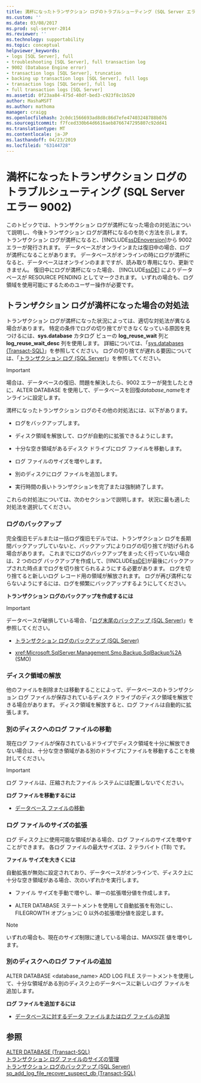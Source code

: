 ```yaml
---
title: 満杯になったトランザクション ログのトラブルシューティング (SQL Server エラー 9002) | Microsoft Docs
ms.custom: ''
ms.date: 03/08/2017
ms.prod: sql-server-2014
ms.reviewer: ''
ms.technology: supportability
ms.topic: conceptual
helpviewer_keywords:
- logs [SQL Server], full
- troubleshooting [SQL Server], full transaction log
- 9002 (Database Engine error)
- transaction logs [SQL Server], truncation
- backing up transaction logs [SQL Server], full logs
- transaction logs [SQL Server], full log
- full transaction logs [SQL Server]
ms.assetid: 0f23aa84-475d-40df-bed3-c923f8c1b520
author: MashaMSFT
ms.author: mathoma
manager: craigg
ms.openlocfilehash: 2c0dc1566693ad8d8c86d7efe47403248788b076
ms.sourcegitcommit: f7fced330b64d6616aeb8766747295807c92dd41
ms.translationtype: MT
ms.contentlocale: ja-JP
ms.lasthandoff: 04/23/2019
ms.locfileid: "63144728"
---
```

# <a name="troubleshoot-a-full-transaction-log-sql-server-error-9002"></a>満杯になったトランザクション ログのトラブルシューティング (SQL Server エラー 9002)
  このトピックでは、トランザクション ログが満杯になった場合の対処法について説明し、今後トランザクション ログが満杯になるのを防ぐ方法を示します。 トランザクション ログが満杯になると、[!INCLUDE[ssDEnoversion](../../includes/ssdenoversion-md.md)]から 9002 エラーが発行されます。 データベースがオンラインまたは復旧中の場合、ログが満杯になることがあります。 データベースがオンラインの時にログが満杯になると、データベースはオンラインのままですが、読み取り専用になり、更新できません。 復旧中にログが満杯になった場合、 [!INCLUDE[ssDE](../../includes/ssde-md.md)] によりデータベースが RESOURCE PENDING としてマークされます。 いずれの場合も、ログ領域を使用可能にするためのユーザー操作が必要です。  
  
## <a name="responding-to-a-full-transaction-log"></a>トランザクション ログが満杯になった場合の対処法  
 トランザクション ログが満杯になった状況によっては、適切な対処法が異なる場合があります。 特定の条件でログの切り捨てができなくなっている原因を見つけるには、**sys.database** カタログ ビューの **log_reuse_wait** 列と **log_reuse_wait_desc** 列を使用します。 詳細については、「[sys.databases &#40;Transact-SQL&#41;](/sql/relational-databases/system-catalog-views/sys-databases-transact-sql)」を参照してください。 ログの切り捨てが遅れる要因については、「[トランザクション ログ &#40;SQL Server&#41;](the-transaction-log-sql-server.md)」を参照してください。  
  
> [!IMPORTANT]  
>  場合は、データベースの復旧、問題を解決したら、9002 エラーが発生したときに、ALTER DATABASE を使用して、データベースを回復*database_name*をオンラインに設定します。  
  
 満杯になったトランザクション ログのその他の対処法には、以下があります。  
  
-   ログをバックアップします。  
  
-   ディスク領域を解放して、ログが自動的に拡張できるようにします。  
  
-   十分な空き領域があるディスク ドライブにログ ファイルを移動します。  
  
-   ログ ファイルのサイズを増やします。  
  
-   別のディスクにログ ファイルを追加します。  
  
-   実行時間の長いトランザクションを完了または強制終了します。  
  
 これらの対処法については、次のセクションで説明します。 状況に最も適した対処法を選択してください。  
  
### <a name="backing-up-the-log"></a>ログのバックアップ  
 完全復旧モデルまたは一括ログ復旧モデルでは、トランザクション ログを長期間バックアップしていないと、バックアップによりログの切り捨てが妨げられる場合があります。 これまでにログのバックアップをまったく行っていない場合は、2 つのログ バックアップを作成して、[!INCLUDE[ssDE](../../includes/ssde-md.md)]が最後にバックアップされた時点までログを切り捨てられるようにする必要があります。 ログを切り捨てると新しいログ レコード用の領域が解放されます。 ログが再び満杯にならないようにするには、ログを頻繁にバックアップするようにしてください。  
  
 **トランザクション ログのバックアップを作成するには**  
  
> [!IMPORTANT]  
>  データベースが破損している場合、「[ログ末尾のバックアップ &#40;SQL Server&#41;](../backup-restore/tail-log-backups-sql-server.md)」を参照してください。  
  
-   [トランザクション ログのバックアップ &#40;SQL Server&#41;](../backup-restore/back-up-a-transaction-log-sql-server.md)  
  
-   <xref:Microsoft.SqlServer.Management.Smo.Backup.SqlBackup%2A> (SMO)  
  
### <a name="freeing-disk-space"></a>ディスク領域の解放  
 他のファイルを削除または移動することによって、データベースのトランザクション ログ ファイルが保存されているディスク ドライブのディスク領域を解放できる場合があります。 ディスク領域を解放すると、ログ ファイルは自動的に拡張します。  
  
### <a name="moving-the-log-file-to-a-different-disk"></a>別のディスクへのログ ファイルの移動  
 現在ログ ファイルが保存されているドライブでディスク領域を十分に解放できない場合は、十分な空き領域がある別のドライブにファイルを移動することを検討してください。  
  
> [!IMPORTANT]  
>  ログ ファイルは、圧縮されたファイル システムには配置しないでください。  
  
 **ログ ファイルを移動するには**  
  
-   [データベース ファイルの移動](../databases/move-database-files.md)  
  
### <a name="increasing-the-size-of-a-log-file"></a>ログ ファイルのサイズの拡張  
 ログ ディスク上に使用可能な領域がある場合、ログ ファイルのサイズを増やすことができます。 各ログ ファイルの最大サイズは、2 テラバイト (TB) です。  
  
 **ファイル サイズを大きくには**  
  
 自動拡張が無効に設定されており、データベースがオンラインで、ディスク上に十分な空き領域がある場合、次のいずれかを実行します。  
  
-   ファイル サイズを手動で増やし、単一の拡張増分値を作成します。  
  
-   ALTER DATABASE ステートメントを使用して自動拡張を有効にし、FILEGROWTH オプションに 0 以外の拡張増分値を設定します。  
  
> [!NOTE]  
>  いずれの場合も、現在のサイズ制限に達している場合は、MAXSIZE 値を増やします。  
  
### <a name="adding-a-log-file-on-a-different-disk"></a>別のディスクへのログ ファイルの追加  
 ALTER DATABASE <database_name> ADD LOG FILE ステートメントを使用して、十分な領域がある別のディスク上のデータベースに新しいログ ファイルを追加します。  
  
 **ログ ファイルを追加するには**  
  
-   [データベースに対するデータ ファイルまたはログ ファイルの追加](../databases/add-data-or-log-files-to-a-database.md)  
  
## <a name="see-also"></a>参照  
 [ALTER DATABASE &#40;Transact-SQL&#41;](/sql/t-sql/statements/alter-database-transact-sql)   
 [トランザクション ログ ファイルのサイズの管理](manage-the-size-of-the-transaction-log-file.md)   
 [トランザクション ログのバックアップ &#40;SQL Server&#41;](../backup-restore/transaction-log-backups-sql-server.md)   
 [sp_add_log_file_recover_suspect_db &#40;Transact-SQL&#41;](/sql/relational-databases/system-stored-procedures/sp-add-log-file-recover-suspect-db-transact-sql)  
  
  
